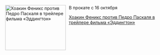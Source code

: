 <!--2025-08-23 09:30:21-->
<div class="yb">
  <div class="rss kino_kino"><a href="https://www.kino-teatr.ru/kino/news/y2025/8-23/38734/" title="Хоакин Феникс против Педро Паскаля в трейлере фильма «Эддингтон»"><img src="https://www.kino-teatr.ru/news/4/3/38734/poster.jpg" width="196" height="147" align="left" hspace="5" style="margin: 0px 10px 0px 5px" alt="Хоакин Феникс против Педро Паскаля в трейлере фильма «Эддингтон»"/></a>В прокате с 16 октября <p class="titl"><a href="https://www.kino-teatr.ru/kino/news/y2025/8-23/38734/">Хоакин Феникс против Педро Паскаля в трейлере фильма «Эддингтон»</a></p></div>
</div>
